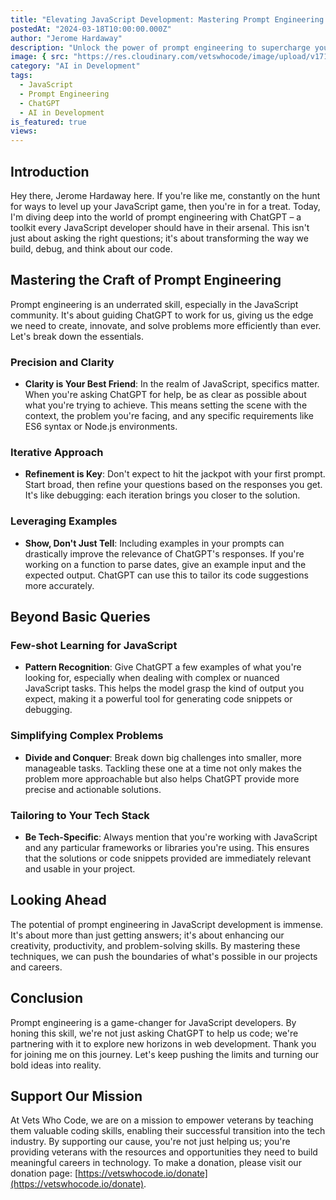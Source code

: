 ```yaml
---
title: "Elevating JavaScript Development: Mastering Prompt Engineering with ChatGPT"
postedAt: "2024-03-18T10:00:00.000Z"
author: "Jerome Hardaway"
description: "Unlock the power of prompt engineering to supercharge your JavaScript projects. Learn how to craft effective prompts for ChatGPT that enhance code quality, streamline workflows, and unlock innovative solutions."
image: { src: "https://res.cloudinary.com/vetswhocode/image/upload/v1710798627/elevating-javascript-development-mastering-prompt-engineering-with-chatGPT_fdj63k.jpg" }
category: "AI in Development"
tags:
  - JavaScript
  - Prompt Engineering
  - ChatGPT
  - AI in Development
is_featured: true
views: 
---
```


## Introduction

Hey there, Jerome Hardaway here. If you're like me, constantly on the hunt for ways to level up your JavaScript game, then you're in for a treat. Today, I'm diving deep into the world of prompt engineering with ChatGPT – a toolkit every JavaScript developer should have in their arsenal. This isn't just about asking the right questions; it's about transforming the way we build, debug, and think about our code.

## Mastering the Craft of Prompt Engineering

Prompt engineering is an underrated skill, especially in the JavaScript community. It's about guiding ChatGPT to work for us, giving us the edge we need to create, innovate, and solve problems more efficiently than ever. Let's break down the essentials.

### Precision and Clarity

- **Clarity is Your Best Friend**: In the realm of JavaScript, specifics matter. When you're asking ChatGPT for help, be as clear as possible about what you're trying to achieve. This means setting the scene with the context, the problem you're facing, and any specific requirements like ES6 syntax or Node.js environments.

### Iterative Approach

- **Refinement is Key**: Don't expect to hit the jackpot with your first prompt. Start broad, then refine your questions based on the responses you get. It's like debugging: each iteration brings you closer to the solution.

### Leveraging Examples

- **Show, Don't Just Tell**: Including examples in your prompts can drastically improve the relevance of ChatGPT's responses. If you're working on a function to parse dates, give an example input and the expected output. ChatGPT can use this to tailor its code suggestions more accurately.

## Beyond Basic Queries

### Few-shot Learning for JavaScript

- **Pattern Recognition**: Give ChatGPT a few examples of what you're looking for, especially when dealing with complex or nuanced JavaScript tasks. This helps the model grasp the kind of output you expect, making it a powerful tool for generating code snippets or debugging.

### Simplifying Complex Problems

- **Divide and Conquer**: Break down big challenges into smaller, more manageable tasks. Tackling these one at a time not only makes the problem more approachable but also helps ChatGPT provide more precise and actionable solutions.

### Tailoring to Your Tech Stack

- **Be Tech-Specific**: Always mention that you're working with JavaScript and any particular frameworks or libraries you're using. This ensures that the solutions or code snippets provided are immediately relevant and usable in your project.

## Looking Ahead

The potential of prompt engineering in JavaScript development is immense. It's about more than just getting answers; it's about enhancing our creativity, productivity, and problem-solving skills. By mastering these techniques, we can push the boundaries of what's possible in our projects and careers.

## Conclusion

Prompt engineering is a game-changer for JavaScript developers. By honing this skill, we're not just asking ChatGPT to help us code; we're partnering with it to explore new horizons in web development. Thank you for joining me on this journey. Let's keep pushing the limits and turning our bold ideas into reality.

## Support Our Mission

At Vets Who Code, we are on a mission to empower veterans by teaching them valuable coding skills, enabling their successful transition into the tech industry. By supporting our cause, you're not just helping us; you're providing veterans with the resources and opportunities they need to build meaningful careers in technology. To make a donation, please visit our donation page: [https://vetswhocode.io/donate](https://vetswhocode.io/donate).